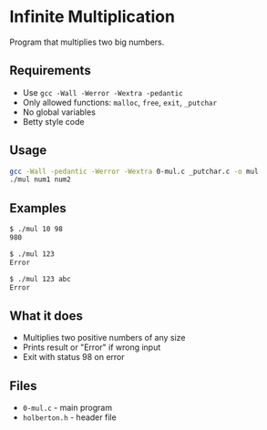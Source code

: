 # Infinite Multiplication

Program that multiplies two big numbers.

## Requirements

- Use `gcc -Wall -Werror -Wextra -pedantic`
- Only allowed functions: `malloc`, `free`, `exit`, `_putchar`
- No global variables
- Betty style code

## Usage

```bash
gcc -Wall -pedantic -Werror -Wextra 0-mul.c _putchar.c -o mul
./mul num1 num2
```

## Examples

```bash
$ ./mul 10 98
980

$ ./mul 123
Error

$ ./mul 123 abc
Error
```

## What it does

- Multiplies two positive numbers of any size
- Prints result or "Error" if wrong input
- Exit with status 98 on error

## Files

- `0-mul.c` - main program
- `holberton.h` - header file
